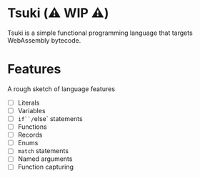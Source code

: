 # Tsuki (⚠️ WIP ⚠️)

Tsuki is a simple functional programming language that targets WebAssembly bytecode.

# Features

A rough sketch of language features

- [ ] Literals
- [ ] Variables
- [ ] `if``/`else` statements
- [ ] Functions
- [ ] Records
- [ ] Enums
- [ ] `match` statements
- [ ] Named arguments
- [ ] Function capturing
